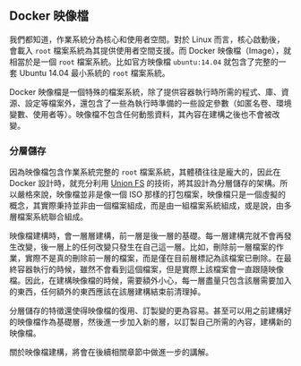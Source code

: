 ## Docker 映像檔

我們都知道，作業系統分為核心和使用者空間。對於 Linux 而言，核心啟動後，會載入 `root` 檔案系統為其提供使用者空間支援。而 Docker 映像檔（Image），就相當於是一個 `root` 檔案系統。比如官方映像檔 `ubuntu:14.04` 就包含了完整的一套 Ubuntu 14.04 最小系統的 `root` 檔案系統。

Docker 映像檔是一個特殊的檔案系統，除了提供容器執行時所需的程式、庫、資源、設定等檔案外，還包含了一些為執行時準備的一些設定參數（如匿名卷、環境變數、使用者等）。映像檔不包含任何動態資料，其內容在建構之後也不會被改變。

### 分層儲存

因為映像檔包含作業系統完整的 `root` 檔案系統，其體積往往是龐大的，因此在 Docker 設計時，就充分利用 [Union FS](https://en.wikipedia.org/wiki/Union_mount) 的技術，將其設計為分層儲存的架構。所以嚴格來說，映像檔並非是像一個 ISO 那樣的打包檔案，映像檔只是一個虛擬的概念，其實際秉持並非由一個檔案組成，而是由一組檔案系統組成，或是說，由多層檔案系統聯合組成。

映像檔建構時，會一層層建構，前一層是後一層的基礎。每一層建構完就不會再發生改變，後一層上的任何改變只發生在自己這一層。比如，刪除前一層檔案的作業，實際不是真的刪除前一層的檔案，而是僅在目前層標記為該檔案已刪除。在最終容器執行的時候，雖然不會看到這個檔案，但是實際上該檔案會一直跟隨映像檔。因此，在建構映像檔的時候，需要額外小心，每一層盡量只包含該層需要加入的東西，任何額外的東西應該在該層建構結束前清理掉。

分層儲存的特徵還使得映像檔的復用、訂製變的更為容易。甚至可以用之前建構好的映像檔作為基礎層，然後進一步加入新的層，以訂製自己所需的內容，建構新的映像檔。

關於映像檔建構，將會在後續相關章節中做進一步的講解。
